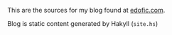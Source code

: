 This are the sources for my blog found at [edofic.com](https://edofic.com).

Blog is static content generated by Hakyll (`site.hs`)
